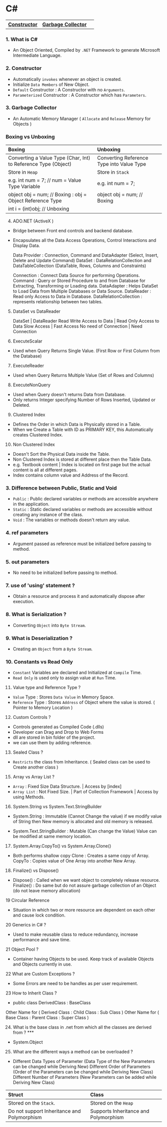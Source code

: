 # C#

<table>
   <tr>
      <th align=left><a href='#con'>Constructor</a></th>
      <th align=left><a href='#gc'>Garbage Collector</a></th>
      <th align=left></th>
   </tr>
</table>

### 1. What is C# 

-  An Object Oriented, Compiled by `.NET` Framework to generate Microsoft Intermediate Language.

<h3 name='con'>2. Constructor</h3>

- Automatically `invokes` whenever an object is created.
- Initialize `Data Members` of New Object.
- `Default` Constructor : A Constructor with no `Arguments`.
- `Parameterized` Constructor : A Constructor which has `Parameters`.

<h3 name='con'>3. Garbage Collector</h3> 

-  An Automatic Memory Manager ( `Allocate` and `Release` Memory for Objects )

<h3 name='box'>Boxing vs Unboxing</h3>

Boxing | Unboxing
:--- | :---
Converting a Value Type (Char, Int) to Reference Type (Object) | Converting Reference Type into Value Type 
Store in `Heap` | Store in `Stack`
e.g. int num = 7;     // num = Value Type Variable  | e.g. int num = 7;        
object obj = num;    // Boxing : obj = Object Reference Type | object obj = num;  // Boxing
| int i = (int)obj;  // Unboxing

   

4. ADO.NET (ActiveX )
 - Bridge between Front end controls and backend database.
 - Encapsulates all the Data Access Operations, Control Interactions and Display Data.

   Data Provider : Connection, Command and DataAdapter (Select, Insert, Delete and Update Command)
   DataSet : DataRelationCollection and DataTableCollection (DataTable, Rows, Columns and Constraints)

   Connection  : Connect Data Source for performing Operations.
   Command     : Query or Stored Procedure to and from Database for Extracting, Transforming or Loading data.
   DataAdapter : Helps DataSet to Load Data from Multiple Databases or Data Source.
   DataReader  : Read only Access to Data in Database.
   DataRelationCollection : represents relationship between two tables.

5. DataSet vs DataReader

   DataSet                   |  DataReader 
   Read Write Access to Data |  Read Only Access to Data
   Slow Access               |  Fast Access
   No need of Connection     |  Need Connection

6. ExecuteScalar 
 - Used when Query Returns Single Value. (First Row or First Column from the Database)

7. ExecuteReader 
 - Used when Query Returns Multiple Value (Set of Rows and Columns)

8. ExecuteNonQuery
 - Used when Query doesn't returns Data from Database. 
 - Only returns Integer specifying Number of Rows Inserted, Updated or Deleted.	

9. Clustered Index 
 - Defines the Order in which Data is Physically stored in a Table.
 - When we Create a Table with ID as PRIMARY KEY, this Automatically creates Clustered Index.

10. Non Clustered Index 
 - Doesn't Sort the Physical Data inside the Table.
 - Non Clustered Index is stored at different place then the Table Data.
 - e.g. Textbook content | Index is located on first page but the actual content is all at different pages.
 - Index contains column value and Address of the Record.



### 3. Difference between Public, Static and Void 

- `Public` : Public declared variables or methods are accessible anywhere in the application.
- `Static` : Static declared variables or methods are accessible without creating any instance of the class.
- `Void`   : The variables or methods doesn't return any value.

### 4. ref parameters 

- Argument passed as reference must be initialized before passing to method.

### 5. out parameters

- No need to be initialized before passing to method.

### 7. use of 'using' statement ?

- Obtain a resource and process it and automatically dispose after execution.

### 8. What is Serialization ?

- Converting `Object` into `Byte Stream`.

### 9. What is Deserialization ? 

- Creating an `Object` from a `Byte Stream`.

### 10. Constants vs Read Only 

- `Constant` Variables are declared and Initialized at `Compile` Time.
- `Read Only` is used only to assign value at `Run` Time.

11. Value type and Reference Type ?

- `Value` Type : Stores `Data Value` in Memory Space.
- `Reference` Type : Stores `Address` of Object where the value is stored. ( Pointer to Memory Location )

12. Custom Controls ?
-   Controls generated as Compiled Code (.dlls)
-   Developer can Drag and Drop to Web Forms
-   dll are stored in bin folder of the project.
-   we can use them by adding reference.

13. Sealed Class ?
-   `Restricts` the class from Inheritance. ( Sealed class can be used to Create another class )

15. Array vs Array List ?

- `Array` : Fixed Size Data Structure. | Access by [index] 
- `Array List` : Not Fixed Size. | Part of Collection Framework | Access by using Methods.

16. System.String vs System.Text.StringBuilder 
-   System.String : Immutable (Cannot Change the value) 
    if we modify value of String then New memory is allocated and old memory is released.

-   System.Text.StringBuilder :  Mutable (Can change the Value)
    Value can be modified at same memory location.

17. System.Array.CopyTo() vs System.Array.Clone()
-   Both performs shallow copy
    Clone  : Creates a same copy of Array. 
    CopyTo : Copies value of One Array into another New Array.

18. Finalize() vs Dispose()
- Dispose()  : Called when we want object to completely release resource.
  Finalize() : Do same but do not assure garbage collection of an Object (do not leave memory allocation)

19 Circular Reference 
- Situation in which two or more resource are dependent on each other and cause lock condition.

20 Generics in C# ?
- Used to make reusable class to reduce redundancy, increase performance and save time.

21 Object Pool ?
- Container having Objects to be used. Keep track of available Objects and Objects currently in use.

22 What are Custom Exceptions ? 
- Some Errors are need to be handles as per user requirement.

23 How to Inherit Class ?
- public class DerivedClass : BaseClass

Other Name for ( Derived Class : Child Class  : Sub Class   )
Other Name for ( Base Class    : Parent Class : Super Class )

24. What is the base class in .net from which all the classes are derived from ? ***
- System.Object

25. What are the different ways a method can be overloaded ?
- Different Data Types of Parameter (Data Type of the New Parameters can be changed while Deriving New)
  Different Order of Parameters (Order of the Parameters can be changed while Deriving New Class)
  Different Number of Parameters (New Parameters can be added while Deriving New Class)

Struct | Class
:--- | :--- 
Stored on the `Stack`. | Stored on the `Heap`
Do not support Inheritance and Polymorphism | Supports Inheritance and Polymorphism 

